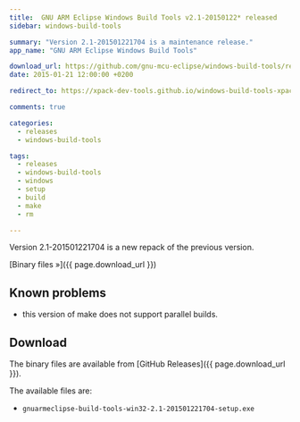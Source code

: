 ```yaml
---
title:  GNU ARM Eclipse Windows Build Tools v2.1-20150122* released
sidebar: windows-build-tools

summary: "Version 2.1-201501221704 is a maintenance release."
app_name: "GNU ARM Eclipse Windows Build Tools"

download_url: https://github.com/gnu-mcu-eclipse/windows-build-tools/releases/tag/v2.1/
date: 2015-01-21 12:00:00 +0200

redirect_to: https://xpack-dev-tools.github.io/windows-build-tools-xpack/blog/2015/01/21/windows-build-tools-v2.1-20150121-released/

comments: true

categories:
  - releases
  - windows-build-tools

tags:
  - releases
  - windows-build-tools
  - windows
  - setup
  - build
  - make
  - rm

---
```


Version 2.1-201501221704 is a new repack of the previous version.

[Binary files »]({{ page.download_url }})

## Known problems

* this version of make does not support parallel builds.

## Download

The binary files are available from [GitHub Releases]({{ page.download_url }}).

The available files are:

* `gnuarmeclipse-build-tools-win32-2.1-201501221704-setup.exe`
